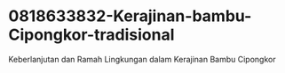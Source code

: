 # 0818633832-Kerajinan-bambu-Cipongkor-tradisional
Keberlanjutan dan Ramah Lingkungan dalam Kerajinan Bambu Cipongkor
